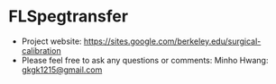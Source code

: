 # FLSpegtransfer

- Project website: https://sites.google.com/berkeley.edu/surgical-calibration
- Please feel free to ask any questions or comments:
   Minho Hwang: gkgk1215@gmail.com
   
